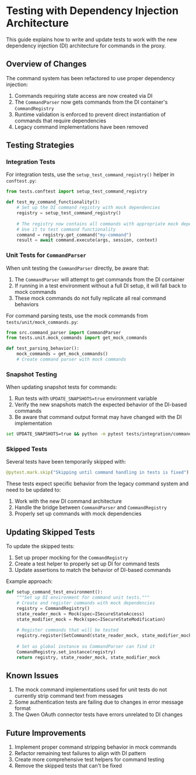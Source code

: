 # Testing with Dependency Injection Architecture

This guide explains how to write and update tests to work with the new dependency injection (DI) architecture for commands in the proxy.

## Overview of Changes

The command system has been refactored to use proper dependency injection:

1. Commands requiring state access are now created via DI
2. The `CommandParser` now gets commands from the DI container's `CommandRegistry`
3. Runtime validation is enforced to prevent direct instantiation of commands that require dependencies
4. Legacy command implementations have been removed

## Testing Strategies

### Integration Tests

For integration tests, use the `setup_test_command_registry()` helper in `conftest.py`:

```python
from tests.conftest import setup_test_command_registry

def test_my_command_functionality():
    # Set up the DI command registry with mock dependencies
    registry = setup_test_command_registry()
    
    # The registry now contains all commands with appropriate mock dependencies
    # Use it to test command functionality
    command = registry.get_command("my-command")
    result = await command.execute(args, session, context)
```

### Unit Tests for `CommandParser`

When unit testing the `CommandParser` directly, be aware that:

1. The `CommandParser` will attempt to get commands from the DI container
2. If running in a test environment without a full DI setup, it will fall back to mock commands
3. These mock commands do not fully replicate all real command behaviors

For command parsing tests, use the mock commands from `tests/unit/mock_commands.py`:

```python
from src.command_parser import CommandParser
from tests.unit.mock_commands import get_mock_commands

def test_parsing_behavior():
    mock_commands = get_mock_commands()
    # Create command parser with mock commands
```

### Snapshot Testing

When updating snapshot tests for commands:

1. Run tests with `UPDATE_SNAPSHOTS=true` environment variable
2. Verify the new snapshots match the expected behavior of the DI-based commands
3. Be aware that command output format may have changed with the DI implementation

```bash
set UPDATE_SNAPSHOTS=true && python -m pytest tests/integration/commands/
```

### Skipped Tests

Several tests have been temporarily skipped with:

```python
@pytest.mark.skip("Skipping until command handling in tests is fixed")
```

These tests expect specific behavior from the legacy command system and need to be updated to:

1. Work with the new DI command architecture
2. Handle the bridge between `CommandParser` and `CommandRegistry`
3. Properly set up commands with mock dependencies

## Updating Skipped Tests

To update the skipped tests:

1. Set up proper mocking for the `CommandRegistry` 
2. Create a test helper to properly set up DI for command tests
3. Update assertions to match the behavior of DI-based commands

Example approach:

```python
def setup_command_test_environment():
    """Set up DI environment for command unit tests."""
    # Create and register commands with mock dependencies
    registry = CommandRegistry()
    state_reader_mock = Mock(spec=ISecureStateAccess)
    state_modifier_mock = Mock(spec=ISecureStateModification)
    
    # Register commands that will be tested
    registry.register(SetCommand(state_reader_mock, state_modifier_mock))
    
    # Set as global instance so CommandParser can find it
    CommandRegistry.set_instance(registry)
    return registry, state_reader_mock, state_modifier_mock
```

## Known Issues

1. The mock command implementations used for unit tests do not currently strip command text from messages
2. Some authentication tests are failing due to changes in error message format
3. The Qwen OAuth connector tests have errors unrelated to DI changes

## Future Improvements

1. Implement proper command stripping behavior in mock commands
2. Refactor remaining test failures to align with DI pattern
3. Create more comprehensive test helpers for command testing
4. Remove the skipped tests that can't be fixed
